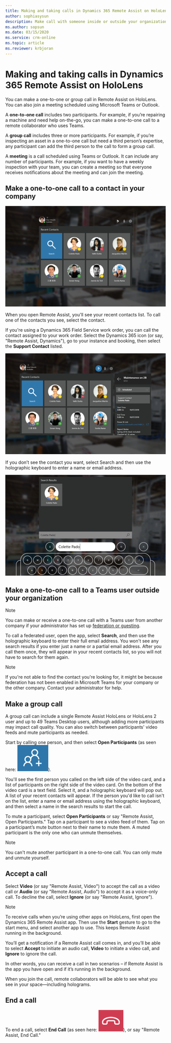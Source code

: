 ```yaml
---
title: Making and taking calls in Dynamics 365 Remote Assist on HoloLens 
author: sophiasysun
description: Make call with someone inside or outside your organization, add participant
ms.author: sopsun
ms.date: 03/15/2020
ms.service: crm-online
ms.topic: article
ms.reviewer: krbjoran
---
```

# Making and taking calls in Dynamics 365 Remote Assist on HoloLens 

You can make a one-to-one or group call in Remote Assist on HoloLens. You can also join a meeting scheduled using Microsoft Teams or Outlook.

A **one-to-one call** includes two participants. For example, if you’re repairing a machine and need help on-the-go, you can make a one-to-one call to a remote collaborator who uses Teams.

A **group call** includes three or more participants. For example, if you’re inspecting an asset in a one-to-one call but need a third person’s expertise, any participant can add the third person to the call to form a group call.  

A **meeting** is a call scheduled using Teams or Outlook. It can include any number of participants. For example, if you want to have a weekly inspection with your team, you can create a meeting so that everyone receives notifications about the meeting and can join the meeting.

## Make a one-to-one call to a contact in your company

![Screenshot of the Remote Assist on HoloLens contacts screen.](media/HL2-01.01-contacts.png)

When you open Remote Assist, you'll see your recent contacts list. To call one of the contacts you see, select the contact. 


If you're using a Dynamics 365 Field Service work order, you can call the contact assigned to your work order. Select the Dynamics 365 icon (or say, "Remote Assist, Dynamics"), go to your instance and booking, then select the **Support Contact** listed.

![Screenshot of the Remote Assist on HoloLens contacts screen, showing an expanded booking panel.](media/HL2-01.04-contacts-booking.png)


If you don’t see the contact you want, select Search and then use the holographic keyboard to enter a name or email address.

![Screenshot showing the contacts search results screen on Remote Assist for HoloLens.](media/HL2-01.02-search.png)


## Make a one-to-one call to a Teams user outside your organization

> [!Note]
> You can make or receive a one-to-one call with a Teams user from another company if your administrator has set up [federation or guesting](https://docs.microsoft.com/dynamics365/mixed-reality/remote-assist/out-of-tenant-overview#solution-1-federation).  

To call a federated user, open the app, select **Search**, and then use the holographic keyboard to enter their full email address. You won't see any search results if you enter just a name or a partial email address. After you call them once, they will appear in your recent contacts list, so you will not have to search for them again. 

> [!Note]
> If you're not able to find the contact you're looking for, it might be because federation has not been enabled in Microsoft Teams for your company or the other company. Contact your administrator for help.

## Make a group call 

A group call can include a single Remote Assist HoloLens or HoloLens 2 user and up to 49 Teams Desktop users, although adding more participants may impact call quality. You can also switch between participants' video feeds and mute participants as needed. 

Start by calling one person, and then select **Open Participants** (as seen here: ![Graphic showing the open participants icon.](media/RAHL_Participants.png)).

You'll see the first person you called on the left side of the video card, and a list of participants on the right side of the video card. On the bottom of the video card is a text field. Select it, and a holographic keyboard will pop out. A list of your recent contacts will appear. If the person you'd like to call isn't on the list, enter a name or email address using the holographic keyboard, and then select a name in the search results to start the call.

To mute a participant, select **Open Participants** or say "Remote Assist, Open Participants." Tap on a participant to see a video feed of them. Tap on a participant’s mute button next to their name to mute them. A muted participant is the only one who can unmute themselves. 

> [!Note]
> You can't mute another participant in a one-to-one call. You can only mute and unmute yourself.

## Accept a call 

Select **Video** (or say "Remote Assist, Video") to accept the call as a video call or **Audio** (or say "Remote Assist, Audio") to accept it as a voice-only call. To decline the call, select **Ignore** (or say "Remote Assist, Ignore"). 

> [!Note]
> To receive calls when you’re using other apps on HoloLens, first open the Dynamics 365 Remote Assist app. Then use the **Start** gesture to go to the start menu, and select another app to use. This keeps Remote Assist running in the background.
> 
> You’ll get a notification if a Remote Assist call comes in, and you’ll be able to select **Accept** to initiate an audio call, **Video** to initiate a video call, and **Ignore** to ignore the call. 
>
> In other words, you can receive a call in two scenarios – if Remote Assist is the app you have open and if it’s running in the background. 

When you join the call, remote collaborators will be able to see what you see in your space—including holograms.

## End a call

To end a call, select **End Call** (as seen here: ![Graphic showing the end call icon.](media/RAHL_EndCall.png)), or say "Remote Assist, End Call."

